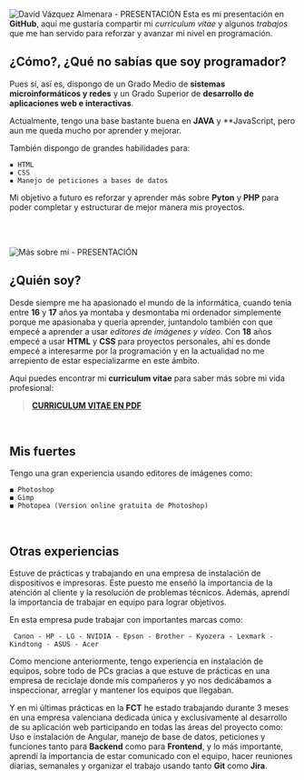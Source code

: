 ![David Vázquez Almenara - PRESENTACIÓN](https://i.imgur.com/28nrnlH.png) 
Esta es mi presentación en **GitHub**, aquí me gustaría compartir mi *curriculum vitae* y algunos *trabajos* que me han servido para reforzar y avanzar mi nivel en programación.


## ¿Cómo?, ¿Qué no sabías que soy programador?

Pues sí, así es, dispongo de un Grado Medio de **sistemas microinformáticos y redes** y un  Grado Superior de **desarrollo de aplicaciones web e interactivas**.

Actualmente, tengo una base bastante buena en **JAVA** y **JavaScript, pero aun me queda mucho por aprender y mejorar.

También dispongo de grandes habilidades para:
```
▪ HTML
▪ CSS
▪ Manejo de peticiones a bases de datos
```

Mi objetivo a futuro es reforzar y aprender más sobre **Pyton** y **PHP** para poder completar y estructurar de mejor manera mis proyectos.

<BR>
  <BR>
  
![Más sobre mí - PRESENTACIÓN](https://i.imgur.com/vSHjDtb.png) 
## ¿Quién soy?

    
Desde siempre me ha apasionado el mundo de la informática, cuando tenía entre **16** y **17** años ya montaba y desmontaba mi ordenador simplemente porque me apasionaba y queria aprender, juntandolo también con que empecé a aprender a usar *editores de imágenes y vídeo*. Con **18** años empecé a usar **HTML** y **CSS** para proyectos personales, ahí es donde empecé a interesarme por la programación y en la actualidad no me arrepiento de estar especializarme en este ámbito.


Aquí puedes encontrar mi **curriculum vitae** para saber más sobre mi vida profesional:

> [**CURRICULUM VITAE EN PDF**](https://drive.google.com/file/d/1PWT2La2kOZbExrS3NGuHy-UBR96DwuhZ/view?usp=sharing)
  <BR>
    
## Mis fuertes
    
Tengo una gran experiencia usando editores de imágenes como:
```
◼ Photoshop
◼ Gimp
◼ Photopea (Version online gratuita de Photoshop)
```
    
 <BR>

   
   ## Otras experiencias
   
   Estuve de prácticas y trabajando en una empresa de instalación de dispositivos e impresoras. Este puesto me enseñó la importancia de la atención al cliente y la resolución de problemas técnicos. Además, aprendí la importancia de trabajar en equipo para lograr objetivos.
   
En esta empresa pude trabajar con importantes marcas como:
   
   ```
    Canon - HP - LG - NVIDIA - Epson - Brother - Kyozera - Lexmark - Kindtong - ASUS - Acer
   ```
Como mencione anteriormente, tengo experiencia en instalación de equipos, sobre todo de PCs gracias a que estuve de prácticas en una empresa de reciclaje donde mis compañeros y yo nos dedicábamos a inspeccionar, arreglar y mantener los equipos que llegaban.
  
Y en mi últimas prácticas en la **FCT** he estado trabajando durante 3 meses en una empresa valenciana dedicada única y exclusivamente al desarrollo de su aplicación web participando en todas las áreas del proyecto como: Uso e instalación de Angular, manejo de base de datos, peticiones y funciones tanto para **Backend** como para **Frontend**, y lo más importante, aprendí la importancia de estar comunicado con el equipo, hacer reuniones diarias, semanales y organizar el trabajo usando tanto **Git** como **Jira**.

